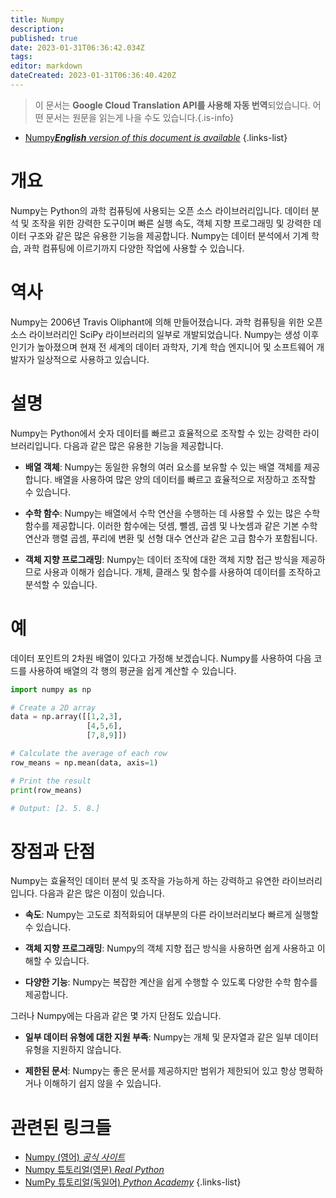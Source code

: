 ```yaml
---
title: Numpy
description: 
published: true
date: 2023-01-31T06:36:42.034Z
tags: 
editor: markdown
dateCreated: 2023-01-31T06:36:40.420Z
---
```


> 이 문서는 **Google Cloud Translation API를 사용해 자동 번역**되었습니다.
어떤 문서는 원문을 읽는게 나을 수도 있습니다.{.is-info}
- [Numpy***English** version of this document is available*](/en/Knowledge-base/Dictionary/numpy)
{.links-list}

  
# 개요
Numpy는 Python의 과학 컴퓨팅에 사용되는 오픈 소스 라이브러리입니다. 데이터 분석 및 조작을 위한 강력한 도구이며 빠른 실행 속도, 객체 지향 프로그래밍 및 강력한 데이터 구조와 같은 많은 유용한 기능을 제공합니다. Numpy는 데이터 분석에서 기계 학습, 과학 컴퓨팅에 이르기까지 다양한 작업에 사용할 수 있습니다.

# 역사
Numpy는 2006년 Travis Oliphant에 의해 만들어졌습니다. 과학 컴퓨팅을 위한 오픈 소스 라이브러리인 SciPy 라이브러리의 일부로 개발되었습니다. Numpy는 생성 이후 인기가 높아졌으며 현재 전 세계의 데이터 과학자, 기계 학습 엔지니어 및 소프트웨어 개발자가 일상적으로 사용하고 있습니다.

# 설명
Numpy는 Python에서 숫자 데이터를 빠르고 효율적으로 조작할 수 있는 강력한 라이브러리입니다. 다음과 같은 많은 유용한 기능을 제공합니다.

* **배열 객체**: Numpy는 동일한 유형의 여러 요소를 보유할 수 있는 배열 객체를 제공합니다. 배열을 사용하여 많은 양의 데이터를 빠르고 효율적으로 저장하고 조작할 수 있습니다.

* **수학 함수**: Numpy는 배열에서 수학 연산을 수행하는 데 사용할 수 있는 많은 수학 함수를 제공합니다. 이러한 함수에는 덧셈, 뺄셈, 곱셈 및 나눗셈과 같은 기본 수학 연산과 행렬 곱셈, 푸리에 변환 및 선형 대수 연산과 같은 고급 함수가 포함됩니다.

* **객체 지향 프로그래밍**: Numpy는 데이터 조작에 대한 객체 지향 접근 방식을 제공하므로 사용과 이해가 쉽습니다. 개체, 클래스 및 함수를 사용하여 데이터를 조작하고 분석할 수 있습니다.

# 예
데이터 포인트의 2차원 배열이 있다고 가정해 보겠습니다. Numpy를 사용하여 다음 코드를 사용하여 배열의 각 행의 평균을 쉽게 계산할 수 있습니다.

```python
import numpy as np

# Create a 2D array 
data = np.array([[1,2,3],
                 [4,5,6],
                 [7,8,9]])

# Calculate the average of each row
row_means = np.mean(data, axis=1)

# Print the result
print(row_means)

# Output: [2. 5. 8.]
```

# 장점과 단점
Numpy는 효율적인 데이터 분석 및 조작을 가능하게 하는 강력하고 유연한 라이브러리입니다. 다음과 같은 많은 이점이 있습니다.

* **속도**: Numpy는 고도로 최적화되어 대부분의 다른 라이브러리보다 빠르게 실행할 수 있습니다.

* **객체 지향 프로그래밍**: Numpy의 객체 지향 접근 방식을 사용하면 쉽게 사용하고 이해할 수 있습니다.

* **다양한 기능**: Numpy는 복잡한 계산을 쉽게 수행할 수 있도록 다양한 수학 함수를 제공합니다.

그러나 Numpy에는 다음과 같은 몇 가지 단점도 있습니다.

* **일부 데이터 유형에 대한 지원 부족**: Numpy는 개체 및 문자열과 같은 일부 데이터 유형을 지원하지 않습니다.

* **제한된 문서**: Numpy는 좋은 문서를 제공하지만 범위가 제한되어 있고 항상 명확하거나 이해하기 쉽지 않을 수 있습니다.

# 관련된 링크들
- [Numpy (영어) *공식 사이트*](https://numpy.org/)
- [Numpy 튜토리얼(영문) *Real Python*](https://realpython.com/numpy-tutorial-python/)
- [NumPy 튜토리얼(독일어) *Python Academy*](https://www.python-academy.com/python_numpy_tutorial.html)
{.links-list}